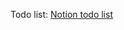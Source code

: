 Todo list: <a href="https://www.notion.so/Transcendence-Modules-2072ab66225080099ff5d2c63e9fccf0?source=copy_link">Notion todo list</a>
